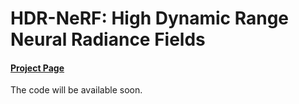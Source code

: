 # HDR-NeRF: High Dynamic Range Neural Radiance Fields
#### [Project Page](https://shsf0817.github.io/hdr-nerf)

The code will be available soon.
